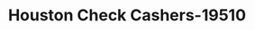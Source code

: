 ---
f_zip-code: 38851
f_state-code: MS
title: Houston Check Cashers-19510
f_phone: 662-456-4020
f_city-only: Houston
f_address: 686 North Jackson Street Houston
f_location-unique-id: '19510'
slug: houston-check-cashers-19510
updated-on: '2024-05-30T13:46:58.046Z'
created-on: '2024-05-30T13:36:59.803Z'
published-on: '2024-05-30T13:54:32.469Z'
f_city-state: cms/city/houston-ms.md
f_company: cms/company/houston-check-cashers.md
f_state: cms/state/mississippi.md
layout: '[payday-loan].html'
tags: payday-loan
---